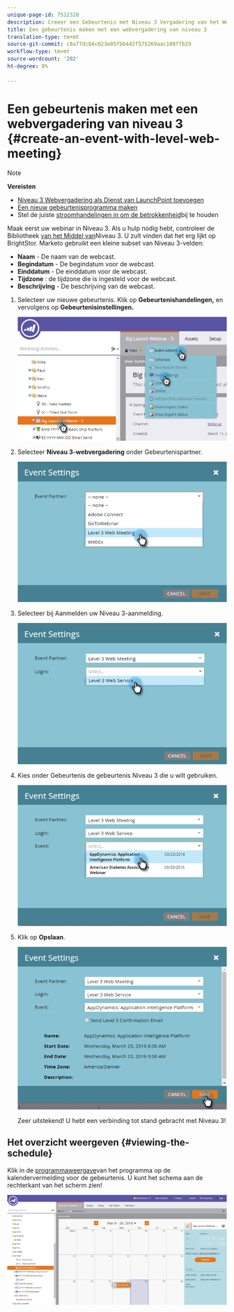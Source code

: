 ```yaml
---
unique-page-id: 7512328
description: Creeer een Gebeurtenis met Niveau 3 Vergadering van het Web - Marketo Docs - de Documentatie van het Product
title: Een gebeurtenis maken met een webvergadering van niveau 3
translation-type: tm+mt
source-git-commit: c8a77dc84c023e05fbb442f575269aac108ffb29
workflow-type: tm+mt
source-wordcount: '202'
ht-degree: 0%

---
```



# Een gebeurtenis maken met een webvergadering van niveau 3 {#create-an-event-with-level-web-meeting}

>[!NOTE]
>
>**Vereisten**
>
>* [Niveau 3 Webvergadering als Dienst van LaunchPoint toevoegen](/help/marketo/product-docs/administration/additional-integrations/add-level-3-web-meeting-as-a-launchpoint-service.md)
>* [Een nieuw gebeurtenisprogramma maken](/help/marketo/product-docs/demand-generation/events/understanding-events/create-a-new-event-program.md)
>* Stel de juiste [stroomhandelingen in om de betrokkenheid](https://docs.marketo.com/x/k8Kt)bij te houden

>



Maak eerst uw webinar in Niveau 3. Als u hulp nodig hebt, controleer de Bibliotheek [van het Middel van](http://www.level3.com/en/resource-library/)Niveau 3. U zult vinden dat het erg lijkt op BrightStor.  Marketo gebruikt een kleine subset van Niveau 3-velden:

* **Naam** - De naam van de webcast.
* **Begindatum** - De begindatum voor de webcast.
* **Einddatum** - De einddatum voor de webcast.
* **Tijdzone** : de tijdzone die is ingesteld voor de webcast.
* **Beschrijving** - De beschrijving van de webcast.

1. Selecteer uw nieuwe gebeurtenis. Klik op **Gebeurtenishandelingen,** en vervolgens op **Gebeurtenisinstellingen.**

   ![](assets/image2016-3-24-15-3a40-3a39.png)

1. Selecteer **Niveau 3-webvergadering** onder Gebeurtenispartner.

   ![](assets/image2016-3-24-15-3a42-3a10.png)

1. Selecteer bij Aanmelden uw Niveau 3-aanmelding.

   ![](assets/image2016-3-24-15-3a43-3a43.png)

1. Kies onder Gebeurtenis de gebeurtenis Niveau 3 die u wilt gebruiken.

   ![](assets/image2016-3-24-15-3a44-3a41.png)

1. Klik op **Opslaan**.

   ![](assets/image2016-3-24-15-3a45-3a31.png)

   Zeer uitstekend! U hebt een verbinding tot stand gebracht met Niveau 3!

## Het overzicht weergeven  {#viewing-the-schedule}

Klik in de [programmaweergave](http://docs.marketo.com/display/docs/program+schedule+view)van het programma op de kalendervermelding voor de gebeurtenis. U kunt het schema aan de rechterkant van het scherm zien!

![](assets/image2016-3-24-15-3a51-3a7.png)
